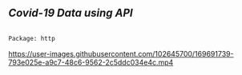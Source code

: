 ## *Covid-19 Data using API*

```bash

Package: http

```

https://user-images.githubusercontent.com/102645700/169691739-793e025e-a9c7-48c6-9562-2c5ddc034e4c.mp4
